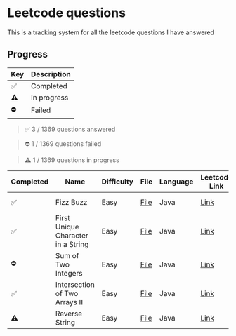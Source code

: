 # Leetcode questions

This is a tracking system for all the leetcode questions I have answered

## Progress

| Key | Description |
| --- | --- |
| ✅ | Completed |
| ⚠️ | In progress |
| ⛔️ | Failed |

> ✅ 3 / 1369 questions answered

> ⛔️ 1 / 1369 questions failed

> ⚠️  1 / 1369 questions in progress

| Completed | Name | Difficulty | File | Language | Leetcode Link | Solved on |
| --- | --- | --- | --- | --- | --- | --- |
| ✅ | Fizz Buzz | Easy | [File](easy/fizzbuzz.java) | Java | [Link](https://leetcode.com/problems/fizz-buzz/) | 2020-03-05 |
| ✅ | First Unique Character in a String | Easy | [File](easy/firstUniqueCharInString.java) | Java | [Link](https://leetcode.com/problems/first-unique-character-in-a-string/) | 2020-03-05 |
| ⛔️ | Sum of Two Integers | Easy | [File](easy/SumOfTwoIntegers.java) | Java | [Link](https://leetcode.com/problems/sum-of-two-integers/) | 2020-03-06 |
| ✅ | Intersection of Two Arrays II | Easy | [File](easy/IntersectionOfArraysII.java) | Java | [Link](https://leetcode.com/problems/intersection-of-two-arrays-ii/) | 2020-03-06 |
| ⚠️ | Reverse String | Easy | [File]() | Java | [Link](https://leetcode.com/problems/reverse-string/) | |
